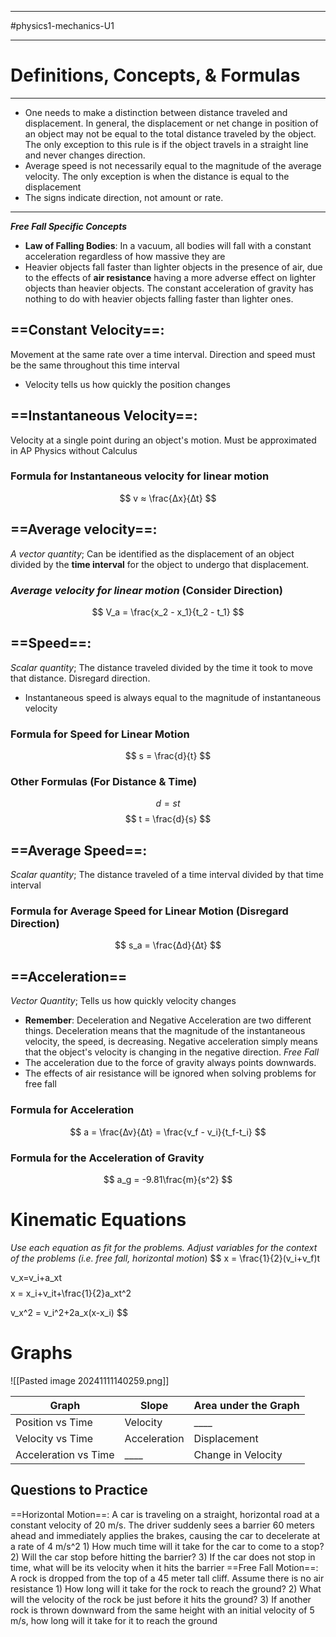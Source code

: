 ___________________
#physics1-mechanics-U1  
__________________________________________________________________________
# Definitions, Concepts, & Formulas

___________________________________________

- One needs to make a distinction between distance traveled and displacement. In general, the displacement or net change in position of an object may not be equal to the total distance traveled by the object. The only exception to this rule is if the object travels in a straight line and never changes direction. 
- Average speed is not necessarily equal to the magnitude of the average velocity. The only exception is when the distance is equal to the displacement
- The signs indicate direction, not amount or rate.

__________________________________

***Free Fall Specific Concepts***
- **Law of Falling Bodies**: In a vacuum, all bodies will fall with a constant acceleration regardless of how massive they are
- Heavier objects fall faster than lighter objects in the presence of air, due to the effects of **air resistance** having a more adverse effect on lighter objects than heavier objects. The constant acceleration of gravity has nothing to do with heavier objects falling faster than lighter ones.
## ==Constant Velocity==:
Movement at the same rate over a time interval. Direction and speed must be the same throughout this time interval
- Velocity tells us how quickly the position changes
## ==Instantaneous Velocity==:
Velocity at a single point during an object's motion. Must be approximated in AP Physics without Calculus 
### Formula for Instantaneous velocity for linear motion
$$
	v ≈ \frac{∆x}{∆t}
$$
## ==Average velocity==:
*A vector quantity*; Can be identified as the displacement of an object divided by the **time interval** for the object to undergo that displacement.
### *Average velocity for linear motion* (**Consider Direction**)

$$
V_a = \frac{x_2 - x_1}{t_2 - t_1}
$$
## ==Speed==: 
*Scalar quantity*; The distance traveled divided by the time it took to move that distance. Disregard direction. 
- Instantaneous speed is always equal to the magnitude of instantaneous velocity
### Formula for Speed for Linear Motion

$$
	s = \frac{d}{t}
$$
### Other Formulas (For Distance & Time) 
$$
	d = st
$$
$$
	t = \frac{d}{s}
$$
## ==Average Speed==:
*Scalar quantity*; The distance traveled of a time interval divided by that time interval 
### Formula for Average Speed for Linear Motion (**Disregard Direction**)

$$
	s_a = \frac{∆d}{∆t}
$$
## ==Acceleration==
*Vector Quantity*; Tells us how quickly velocity changes
- **Remember**: Deceleration and Negative Acceleration are two different things. Deceleration means that the magnitude of the instantaneous velocity, the speed, is decreasing. Negative acceleration simply means that the object's velocity is changing in the negative direction. 
*Free Fall*
- The acceleration due to the force of gravity always points downwards. 
- The effects of air resistance will be ignored when solving problems for free fall
### Formula for Acceleration
$$
	a = \frac{∆v}{∆t} = \frac{v_f - v_i}{t_f-t_i}
$$
### Formula for the Acceleration of Gravity
$$
	a_g = -9.81\frac{m}{s^2}
$$
# Kinematic Equations
*Use each equation as fit for the problems. Adjust variables for the context of the problems (i.e. free fall, horizontal motion*)
$$
	x = \frac{1}{2}(v_i+v_f)t
	
$$
$$
	v_x=v_i+a_xt
$$
$$
	x = x_i+v_it+\frac{1}{2}a_xt^2

$$
$$
	v_x^2 = v_i^2+2a_x(x-x_i)
$$
# Graphs
![[Pasted image 20241111140259.png]]

| Graph                    | Slope        | Area under the Graph |
| ------------------------ | ------------ | -------------------- |
| Position vs Time         | Velocity     | ____                 |
| Velocity vs Time         | Acceleration | Displacement         |
|     Acceleration vs Time | ____         | Change in Velocity   |
## Questions to Practice 
==Horizontal Motion==:
	A car is traveling on a straight, horizontal road at a constant velocity of 20 m/s. The driver suddenly sees a barrier 60 meters ahead and immediately applies the brakes, causing the car to decelerate at a rate of  4 m/s^2
		1) How much time will it take for the car to come to a stop?
		2) Will the car stop before hitting the barrier?
		3) If the car does not stop in time, what will be its velocity when it hits the barrier
==Free Fall Motion==:
	A rock is dropped from the top of a 45 meter tall cliff. Assume there is no air resistance
		1) How long will it take for the rock to reach the ground?
		2) What will the velocity of the rock be just before it hits the ground?
		3) If another rock is thrown downward from the same height with an initial velocity of 5 m/s, how long will it take for it to reach the ground

